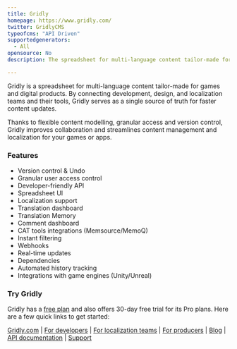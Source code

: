 ```yaml
---
title: Gridly
homepage: https://www.gridly.com/
twitter: GridlyCMS
typeofcms: "API Driven"
supportedgenerators:
  - All
opensource: No
description: The spreadsheet for multi-language content tailor-made for games and digital products. Gridly connects teams, tools, and assets within a familiar spreadsheet view as a single source of truth.

---
```


Gridly is a spreadsheet for multi-language content tailor-made for games and digital products. By connecting development, design, and localization teams and their tools, Gridly serves as a single source of truth for faster content updates. 

Thanks to flexible content modelling, granular access and version control, Gridly improves collaboration and streamlines content management and localization for your games or apps.


### Features

* Version control & Undo
* Granular user access control
* Developer-friendly API
* Spreadsheet UI
* Localization support
* Translation dashboard
* Translation Memory
* Comment dashboard
* CAT tools integrations (Memsource/MemoQ)
* Instant filtering
* Webhooks
* Real-time updates
* Dependencies
* Automated history tracking
* Integrations with game engines (Unity/Unreal)


### Try Gridly

Gridly has a [free plan](https://www.gridly.com/pricing/?utm_medium=jamstack&utm_source=jamstack) and also offers 30-day free trial for its Pro plans.
Here are a few quick links to get started:

[Gridly.com](https://www.gridly.com/?utm_medium=jamstack&utm_source=jamstack) | [For developers](https://www.gridly.com/for-developers/?utm_medium=jamstack&utm_source=jamstack) | [For localization teams](https://www.gridly.com/for-localization-teams/?utm_medium=jamstack&utm_source=jamstack) | [For producers](https://www.gridly.com/for-producers/?utm_medium=jamstack&utm_source=jamstack) | [Blog](https://www.gridly.com/blog/?utm_medium=jamstack&utm_source=jamstack) | [API documentation](https://www.gridly.com/docs/api/?utm_medium=jamstack&utm_source=jamstack#introduction) | [Support](https://gridlyhelp.zendesk.com/hc/en-us)
